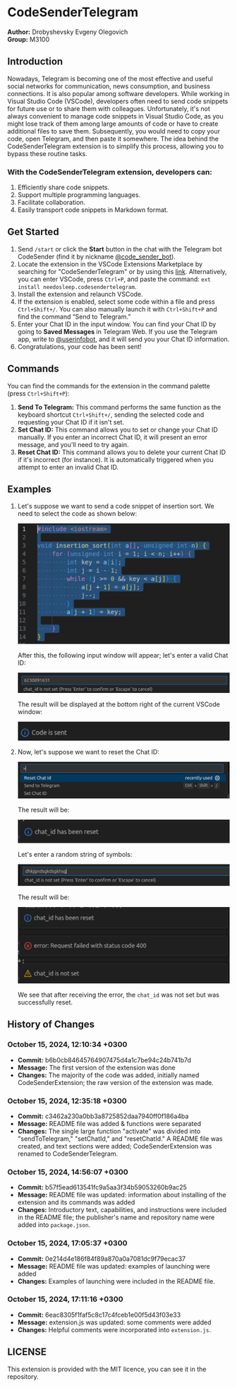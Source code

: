 # CodeSenderTelegram

**Author:** Drobyshevsky Evgeny Olegovich  
**Group:** M3100

## Introduction

Nowadays, Telegram is becoming one of the most effective and useful social networks for communication, news consumption, and business connections. It is also popular among software developers. While working in Visual Studio Code (VSCode), developers often need to send code snippets for future use or to share them with colleagues. Unfortunately, it's not always convenient to manage code snippets in Visual Studio Code, as you might lose track of them among large amounts of code or have to create additional files to save them. Subsequently, you would need to copy your code, open Telegram, and then paste it somewhere. The idea behind the CodeSenderTelegram extension is to simplify this process, allowing you to bypass these routine tasks.

### With the CodeSenderTelegram extension, developers can:

1. Efficiently share code snippets.
2. Support multiple programming languages.
3. Facilitate collaboration.
4. Easily transport code snippets in Markdown format.

## Get Started

1. Send `/start` or click the **Start** button in the chat with the Telegram bot CodeSender (find it by nickname [@code_sender_bot](https://t.me/code_sender_bot)).
2. Locate the extension in the VSCode Extensions Marketplace by searching for "CodeSenderTelegram" or by using this [link](https://marketplace.visualstudio.com/items?itemName=needosleep.codesendertelegram). Alternatively, you can enter VSCode, press `Ctrl+P`, and paste the command: `ext install needosleep.codesendertelegram`.
3. Install the extension and relaunch VSCode.
4. If the extension is enabled, select some code within a file and press `Ctrl+Shift+/`. You can also manually launch it with `Ctrl+Shift+P` and find the command “Send to Telegram.”
5. Enter your Chat ID in the input window. You can find your Chat ID by going to **Saved Messages** in Telegram Web. If you use the Telegram app, write to [@userinfobot](https://t.me/userinfobot), and it will send you your Chat ID information.
6. Congratulations, your code has been sent!

## Commands

You can find the commands for the extension in the command palette (press `Ctrl+Shift+P`):

1. **Send To Telegram:** This command performs the same function as the keyboard shortcut `Ctrl+Shift+/`, sending the selected code and requesting your Chat ID if it isn't set.
2. **Set Chat ID:** This command allows you to set or change your Chat ID manually. If you enter an incorrect Chat ID, it will present an error message, and you'll need to try again.
3. **Reset Chat ID:** This command allows you to delete your current Chat ID if it's incorrect (for instance). It is automatically triggered when you attempt to enter an invalid Chat ID.

## Examples

1. Let's suppose we want to send a code snippet of insertion sort. We need to select the code as shown below:

   ![](images/image-1.png)

   After this, the following input window will appear; let's enter a valid Chat ID:

   ![](images/image-2.png)

   The result will be displayed at the bottom right of the current VSCode window:

   ![](images/image-3.png)

2. Now, let's suppose we want to reset the Chat ID:

   ![](images/image-4.png)

   The result will be:

   ![](images/image-5.png)

   Let's enter a random string of symbols:

   ![](images/image-6.png)

   The result will be:

   ![](images/image-7.png)

   We see that after receiving the error, the `chat_id` was not set but was successfully reset.

## History of Changes

### October 15, 2024, 12:10:34 +0300

- **Commit:** b6b0cb84645764907475d4a1c7be94c24b741b7d  
- **Message:** The first version of the extension was done  
- **Changes:** The majority of the code was added, initially named CodeSenderExtension; the raw version of the extension was made.

### October 15, 2024, 12:35:18 +0300

- **Commit:** c3462a230a0bb3a8725852daa7940ff0f186a4ba  
- **Message:** README file was added & functions were separated    
- **Changes:** The single large function "activate" was divided into "sendToTelegram," "setChatId," and "resetChatId." A README file was created, and text sections were added; CodeSenderExtension was renamed to CodeSenderTelegram.

### October 15, 2024, 14:56:07 +0300

- **Commit:** b57f5ead613541fc9a5aa3f34b59053260b9ac25  
- **Message:** README file was updated: information about installing of the extension and its commands was added   
- **Changes:** Introductory text, capabilities, and instructions were included in the README file; the publisher's name and repository name were added into `package.json`.

### October 15, 2024, 17:05:37 +0300

- **Commit:** 0e214d4e186f84f89a870a0a7081dc9f79ecac37  
- **Message:** README file was updated: examples of launching were added  
- **Changes:** Examples of launching were included in the README file.

### October 15, 2024, 17:11:16 +0300

- **Commit:** 6eac8305f1faf5c8c17c4fceb1e00f5d43f03e33  
- **Message:** extension.js was updated: some comments were added  
- **Changes:** Helpful comments were incorporated into `extension.js`.

## LICENSE

This extension is provided with the MIT licence, you can see it in the repository.